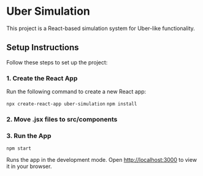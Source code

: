 # Uber Simulation

This project is a React-based simulation system for Uber-like functionality.

## Setup Instructions

Follow these steps to set up the project:

### 1. Create the React App
Run the following command to create a new React app:

`npx create-react-app uber-simulation`
`npm install`

### 2. Move .jsx files to src/components

### 3. Run the App
`npm start`

Runs the app in the development mode.
Open [http://localhost:3000](http://localhost:3000) to view it in your browser.

